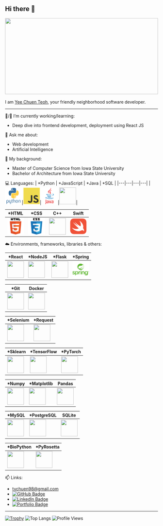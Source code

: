 ## Hi there 👋

<img src="https://github.com/YeeChuen/YeeChuen/blob/main/assets/code_name.gif" width="100%" height="250"/>

I am [Yee Chuen Teoh](https://yeechuensite.web.app/), your friendly neighborhood software developer.

___

🔭/🌱 I’m currently working/learning:
- Deep dive into frontend development, deployment using React JS

💬 Ask me about:
- Web development
- Artificial Intelligence

🏫 My background:
- Master of Computer Science from Iowa State University
- Bachelor of Architecture from Iowa State University

💻 Languages:
| *Python | *JavaScript | *Java | *SQL |
|---|---|---|---|
|<img src="https://github.com/devicons/devicon/blob/master/icons/python/python-original-wordmark.svg" width="55" height="55"/>|<img src="https://github.com/devicons/devicon/blob/master/icons/javascript/javascript-original.svg" width="55" height="55"/>|<img src="https://github.com/devicons/devicon/blob/master/icons/java/java-original-wordmark.svg" width="55" height="55"/>|<img src="https://img.shields.io/badge/SQL-darkblue?style=flat-square" width="55" height="55"/>|

| *HTML | *CSS | C++ | Swift |
|---|---|---|---|
|<img src="https://github.com/devicons/devicon/blob/master/icons/html5/html5-original-wordmark.svg" width="55" height="55"/>|<img src="https://github.com/devicons/devicon/blob/master/icons/css3/css3-original-wordmark.svg" width="55" height="55"/>|<img src="https://img.shields.io/badge/C++-green?style=flat-square" width="55" height="55"/>|<img src="https://github.com/devicons/devicon/blob/master/icons/swift/swift-original.svg" width="55" height="55"/>|

☁️ Environments, frameworks, libraries & others:

| *React | *NodeJS | *Flask | *Spring |
|---|---|---|---|
|<img src="" width="55" height="55"/>|<img src="" width="55" height="55"/>|<img src="" width="55" height="55"/>|<img src="https://github.com/devicons/devicon/blob/master/icons/spring/spring-original-wordmark.svg" width="55" height="55"/>|

| *Git | Docker |
|---|---|
|<img src="" width="55" height="55"/>|<img src="" width="55" height="55"/>|

| *Selenium | *Request |
|---|---|
|<img src="" width="55" height="55"/>|<img src="" width="55" height="55"/>|

| *Sklearn | *TensorFlow | *PyTorch |
|---|---|---|
|<img src="" width="55" height="55"/>|<img src="" width="55" height="55"/>|<img src="" width="55" height="55"/>|

| *Numpy | *Matplotlib | Pandas |
|---|---|---|
|<img src="" width="55" height="55"/>|<img src="" width="55" height="55"/>|<img src="" width="55" height="55"/>|

| *MySQL | *PostgreSQL | SQLite |
|---|---|---|
|<img src="" width="55" height="55"/>|<img src="" width="55" height="55"/>|<img src="" width="55" height="55"/>|

| *BioPython | *PyRosetta |
|---|---|
|<img src="" width="55" height="55"/>|<img src="" width="55" height="55"/>|


📫 Links:
- tychuen98@gmail.com
- [![GitHub Badge](https://img.shields.io/badge/Github-black?style=flat-square&logo=github&logoColor=white)](https://github.com/YeeChuen)
- [![LinkedIn Badge](https://img.shields.io/badge/LinkedIn-blue?style=flat-square&logo=linkedin&logoColor=white)](https://www.linkedin.com/in/yeechuenteoh)
- [![Portfolio Badge](https://img.shields.io/badge/Portfolio-red?style=flat-square)](https://yeechuensite.web.app/)

<!--
**YeeChuen/YeeChuen** is a ✨ _special_ ✨ repository because its `README.md` (this file) appears on your GitHub profile.

Here are some ideas to get you started:

- 🔭 I’m currently working on ...
- 🌱 I’m currently learning ...
- 👯 I’m looking to collaborate on ...
- 🤔 I’m looking for help with ...
- 💬 Ask me about ...
- 📫 How to reach me: ...
- 😄 Pronouns: ...
- ⚡ Fun fact: ...
-->

___

[![Trophy](https://github-profile-trophy.vercel.app/?username=YeeChuen&title=Stars,Followers,Commits,Repositories,MultipleLang,PullRequest,Experience)](https://github.com/ryo-ma/github-profile-trophy)
![Top Langs](https://github-readme-stats.vercel.app/api/top-langs/?username=YeeChuen&layout=compact)
![Profile Views](https://komarev.com/ghpvc/?username=YeeChuen&style=flat-square&color=brightgreen)
